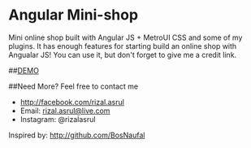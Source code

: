 # Angular Mini-shop
Mini online shop built with Angular JS + MetroUI CSS and some of my plugins. It has enough features for starting build an online shop with Angualar JS! You can use it, but don't forget to give me a credit link.

##[DEMO](https://rizalasrul.github.io/angular-mini-shop/#/)

##Need More?
Feel free to contact me
- http://facebook.com/rizal.asrul
- Email: rizal.asrul@live.com
- Instagram: @rizalasrul

Inspired by: http://github.com/BosNaufal
